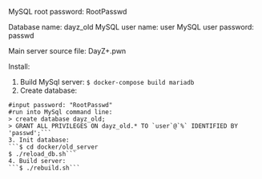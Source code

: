 MySQL root password: RootPasswd

Database name: dayz_old
MySQL user name: user
MySQL user password: passwd


Main server source file: DayZ+.pwn


Install:

1. Build MySql server: 
```$ docker-compose build mariadb```
2. Create database:
```$ mysql -h 127.0.0.1 -u root -p
#input password: "RootPasswd"
#run into MySql command line:
> create database dayz_old;
> GRANT ALL PRIVILEGES ON dayz_old.* TO `user`@`%` IDENTIFIED BY 'passwd';```
3. Init database:
```$ cd docker/old_server 
$ ./reload_db.sh```
4. Build server:
```$ ./rebuild.sh```
